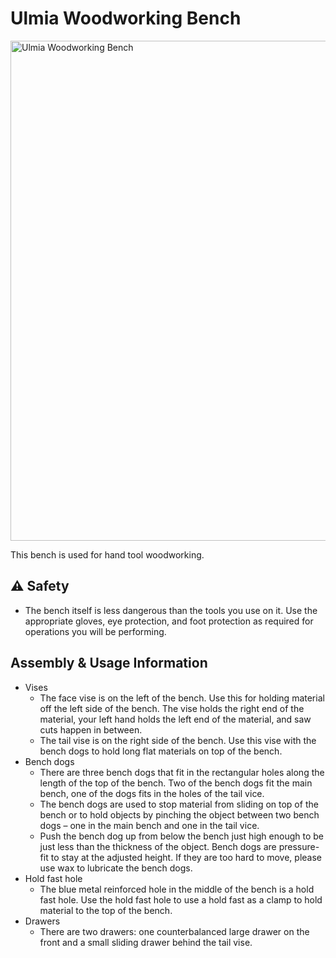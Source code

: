 # Ulmia Woodworking Bench

<img src="ulmia-bench.JPG" alt="Ulmia Woodworking Bench" width="800"/>

This bench is used for hand tool woodworking.

## ⚠️ Safety

- The bench itself is less dangerous than the tools you use on it. Use the appropriate gloves, eye protection, and foot protection as required for operations you will be performing.

## Assembly & Usage Information

- Vises
  - The face vise is on the left of the bench. Use this for holding material off the left side of the bench. The vise holds the right end of the material, your left hand holds the left end of the material, and saw cuts happen in between.
  - The tail vise is on the right side of the bench. Use this vise with the bench dogs to hold long flat materials on top of the bench.
- Bench dogs
  - There are three bench dogs that fit in the rectangular holes along the length of the top of the bench. Two of the bench dogs fit the main bench, one of the dogs fits in the holes of the tail vice.
  - The bench dogs are used to stop material from sliding on top of the bench or to hold objects by pinching the object between two bench dogs – one in the main bench and one in the tail vice.
  - Push the bench dog up from below the bench just high enough to be just less than the thickness of the object. Bench dogs are pressure-fit to stay at the adjusted height. If they are too hard to move, please use wax to lubricate the bench dogs.
- Hold fast hole
  - The blue metal reinforced hole in the middle of the bench is a hold fast hole. Use the hold fast hole to use a hold fast as a clamp to hold material to the top of the bench.
- Drawers
  - There are two drawers: one counterbalanced large drawer on the front and a small sliding drawer behind the tail vise.